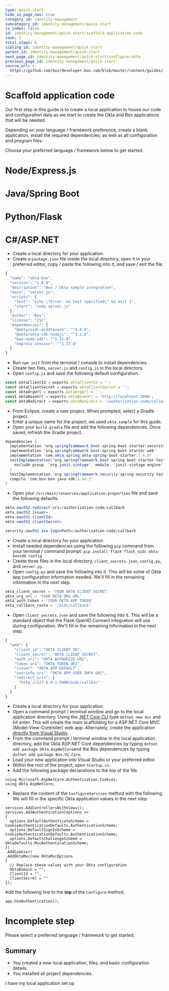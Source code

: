 ```yaml
---
type: quick-start
hide_in_page_nav: true
category_id: identity-management
subcategory_id: identity-management/quick-start
is_index: false
id: identity-management/quick-start/scaffold-application-code
rank: 1
total_steps: 6
sibling_id: identity-management/quick-start
parent_id: identity-management/quick-start
next_page_id: identity-management/quick-start/configure-okta
previous_page_id: identity-management/quick-start
source_url: >-
  https://github.com/box/developer.box.com/blob/master/content/guides/identity-management/quick-start/1-scaffold-application-code.md
---
```


# Scaffold application code

Our first step in this guide is to create a local application to house our code
and configuration data as we start to create the Okta and Box applications that
will be needed.

Depending on your language / framework preference, create a blank application,
install the required dependencies, as well as all configuration and program
files.

Choose your preferred language / framework below to get started.

<Grid columns='2'>

<Choose option='programming.platform' value='node' color='blue'>

# Node/Express.js

</Choose>

<Choose option='programming.platform' value='java' color='blue'>

# Java/Spring Boot

</Choose>

</Grid>
<Grid columns='2'>

<Choose option='programming.platform' value='python' color='blue'>

# Python/Flask

</Choose>

<Choose option='programming.platform' value='cs' color='blue'>

# C#/ASP.NET

</Choose>

</Grid>

<Choice option='programming.platform' value='node' color='none'>

* Create a local directory for your application.
* Create a `package.json` file inside the local directory, open it in your
 preferred editor, copy / paste the following into it, and save / exit the
 file.

```js
{
  "name": "okta-box",
  "version": "1.0.0",
  "description": "Box / Okta sample integration",
  "main": "server.js",
  "scripts": {
    "test": "echo \"Error: no test specified\" && exit 1",
    "start": "node server.js"
  },
  "author": "Box",
  "license": "ISC",
  "dependencies": {
    "@okta/oidc-middleware": "^4.0.0",
    "@okta/okta-sdk-nodejs": "^3.2.0",
    "box-node-sdk": "^1.31.0",
    "express-session": "^1.17.0"
  }
}
```

* Run `npm init` from the terminal / console to install dependencies.
* Create two files, `server.js` and `config.js` in the local directory.
* Open `config.js` and save the following default configuration.

```js
const oktaClientId = exports.oktaClientId = '';
const oktaClientSecret = exports.oktaClientSecret = '';
const oktaOrgUrl = exports.oktaOrgUrl = '';
const oktaBaseUrl = exports.oktaBaseUrl = 'http://localhost:3000';
const oktaRedirect = exports.oktaRedirect = '/authorization-code/callback';
```

</Choice>
<Choice option='programming.platform' value='java' color='none'>

* From Eclipse, create a new project. When prompted, select a Gradle project.
* Enter a unique name for the project, we used `okta.sample` for this guide.
* Open your `build.gradle` file and add the following dependencies. Once saved,
 refresh the Gradle project.

```java
dependencies {
  implementation 'org.springframework.boot:spring-boot-starter-security'
  implementation 'org.springframework.boot:spring-boot-starter-web'
  implementation 'com.okta.spring:okta-spring-boot-starter:1.4.0'
  testImplementation('org.springframework.boot:spring-boot-starter-test') {
    exclude group: 'org.junit.vintage', module: 'junit-vintage-engine'
  }
  testImplementation 'org.springframework.security:spring-security-test'
  compile 'com.box:box-java-sdk:2.44.1'
}
```

* Open your `/src/main/resources/application.properties` file and save the
 following defaults.

```java
okta.oauth2.redirect-uri=/authorization-code/callback
okta.oauth2.issuer=
okta.oauth2.clientId=
okta.oauth2.clientSecret=

security.oauth2.sso.loginPath=/authorization-code/callback
```

</Choice>
<Choice option='programming.platform' value='python' color='none'>

* Create a local directory for your application.
* Install needed dependencies using the following `pip` command from your
 terminal / command prompt: `pip install flask flask_oidc okta boxsdk config`
* Create three files in the local directory, `client_secrets.json`,
 `config.py`, and `server.py`.
* Open `config.py` and save the following into it. This will be some of Okta
 app configuration information needed. We'll fill in the remaining information
 in the next step.

```python
okta_client_secret = 'YOUR OKTA CLIENT SECRET'
okta_org_url = 'YOUR OKTA ORG URL'
okta_auth_token = 'YOUR OKTA APP TOKEN'
okta_callback_route = '/oidc/callback'
```

* Open `client_secrets.json` and save the following into it. This will be a
 standard object that the Flask OpenID Connect integration will use during
 configuration. We'll fill in the remaining information in the next step.

```js
{
  "web": {
    "client_id": "OKTA CLIENT ID",
    "client_secret": "OKTA CLIENT SECRET",
    "auth_uri": "OKTA AUTHORIZE URI",
    "token_uri": "OKTA TOKEN URI",
    "issuer": "OKTA APP DEFAULT",
    "userinfo_uri": "OKTA APP USER INFO URI",
    "redirect_uris": [
      "http://127.0.0.1:5000/oidc/callbac"
    ]
  }
}
```

</Choice>
<Choice option='programming.platform' value='cs' color='none'>

* Create a local directory for your application.
* Open a command prompt / terminal window and go to the local application
directory. Using the [.NET Core CLI][dotnet-cli] type `dotnet new mvc` and hit
enter. This will create the main scaffolding for a ASP.NET Core MVC
(Model-View-Controller) web app. Alternately, create the application
[directly from Visual Studio][vs-app-create].
* From the command prompt / terminal window in the local application directory,
add the Okta ASP.NET Core dependencies by typing
`dotnet add package Okta.AspNetCore`and the Box dependencies by typing
`dotnet add package Box.V2.Core`.
* Load your new application into Visual Studio or your preferred editor.
* Within the root of the project, open `Startup.cs`.
* Add the following package declarations to the top of the file.

```dotnet
using Microsoft.AspNetCore.Authentication.Cookies;
using Okta.AspNetCore;
```

* Replace the content of the `ConfigureServices` method with the following. We
 will fill in the specific Okta application values in the next step.

<!-- markdownlint-disable line-length -->
```dotnet
services.AddControllersWithViews();
services.AddAuthentication(options =>
{
  options.DefaultAuthenticateScheme = CookieAuthenticationDefaults.AuthenticationScheme;
  options.DefaultSignInScheme = CookieAuthenticationDefaults.AuthenticationScheme;
  options.DefaultChallengeScheme = OktaDefaults.MvcAuthenticationScheme;
})
.AddCookie()
.AddOktaMvc(new OktaMvcOptions
{
  // Replace these values with your Okta configuration
  OktaDomain = "",
  ClientId = "",
  ClientSecret = ""
});
```
<!-- markdownlint-enable line-length -->

Add the following line to the **top** of the `Configure` method.

```dotnet
app.UseAuthentication();
```

</Choice>
<Choice option='programming.platform' unset color='none'>

<Message danger>

# Incomplete step
Please select a preferred language / framework to get started.

</Message>

</Choice>

## Summary

* You created a new local application, files, and basic configuration details.
* You installed all project dependencies.

<Observe option='programming.platform' value='node,java,python'>
<Next>

I have my local application set up

</Next>

</Observe>

[dotnet-cli]: https://docs.microsoft.com/en-us/dotnet/core/tools/
[vs-app-create]: https://docs.microsoft.com/en-us/visualstudio/ide/quickstart-aspnet-core

